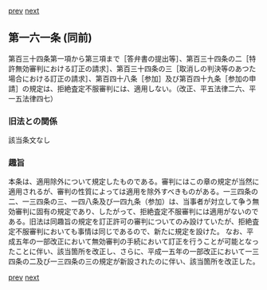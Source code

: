 [prev](/specific\markdowns\特許法\224_Mp-Ch_6-At_160.md)
[next](/specific\markdowns\特許法\226_Mp-Ch_6-At_162.md)
## 第一六一条 (同前)
第百三十四条第一項から第三項まで［答弁書の提出等］、第百三十四条の二［特許無効審判における訂正の請求］、第百三十四条の三［取消しの判決等のあつた場合における訂正の請求］、第百四十八条［参加］及び第百四十九条［参加の申請］の規定は、拒絶査定不服審判には、適用しない。（改正、平五法律二六、平一五法律四七）

### 旧法との関係
該当条文なし

### 趣旨
本条は、適用除外について規定したものである。審判にはこの章の規定が当然に適用されるが、審判の性質によっては適用を除外すべきものがある。一三四条の二、一三四条の三、一四八条及び一四九条（参加）は、当事者が対立して争う無効審判に固有の規定であり、したがって、拒絶査定不服審判には適用がないのである。旧法は同趣旨の規定を訂正許可の審判についてのみ設けていたが、拒絶査定不服審判においても事情は同じであるので、新たに規定を設けた。
なお、平成五年の一部改正において無効審判の手続において訂正を行うことが可能となったことに伴い、該当箇所を改正し、さらに、平成一五年の一部改正において一三四条の二及び一三四条の三の規定が新設されたのに伴い、該当箇所を改正した。

[prev](/specific\markdowns\特許法\224_Mp-Ch_6-At_160.md)
[next](/specific\markdowns\特許法\226_Mp-Ch_6-At_162.md)